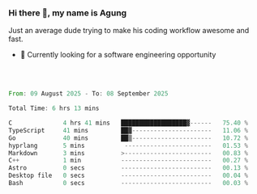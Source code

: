 ### Hi there 👋, my name is Agung
Just an average dude trying to make his coding workflow awesome and fast.

<!--
**agungfir98/agungfir98** is a ✨ _special_ ✨ repository because its `README.md` (this file) appears on your GitHub profile.
-->

- 🔭 Currently looking for a software engineering opportunity
<br/>
<br/>
<!--START_SECTION:waka-->

```rust
From: 09 August 2025 - To: 08 September 2025

Total Time: 6 hrs 13 mins

C              4 hrs 41 mins   ██████████████████▓------   75.40 %
TypeScript     41 mins         ██▓----------------------   11.06 %
Go             40 mins         ██▒----------------------   10.72 %
hyprlang       5 mins           ------------------------   01.53 %
Markdown       3 mins          >------------------------   00.83 %
C++            1 min           -------------------------   00.27 %
Astro          0 secs          -------------------------   00.13 %
Desktop file   0 secs          -------------------------   00.04 %
Bash           0 secs          -------------------------   00.03 %
```

<!--END_SECTION:waka-->
